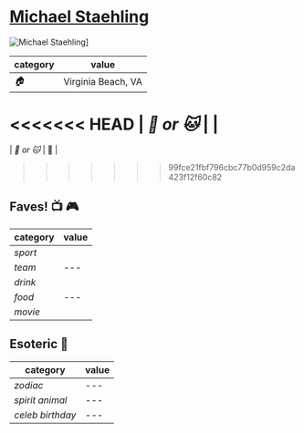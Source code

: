 # [Michael Staehling](https://github.com/MStaehling)

![Michael Staehling](https://avatars2.githubusercontent.com/u/7108911?v=3&s=460)]

| category | value |
|-----------|-------|
| _:house:_ | Virginia Beach, VA |
<<<<<<< HEAD
| _:dog: or :cat:_ |  |
=======

| _:dog: or :cat:_ | :dog: |
>>>>>>> 99fce21fbf796cbc77b0d959c2da423f12f60c82

## Faves! :tv: :video_game:

| category | value |
|----------|--------|
| _sport_  |  |
| _team_   | --- |
| _drink_  |  |
| _food_   | --- |
| _movie_  |  |

## Esoteric :crystal_ball:

| category | value |
|----------|-------|
| _zodiac_ | --- |
| _spirit animal_ | --- |
| _celeb birthday_ | --- |
